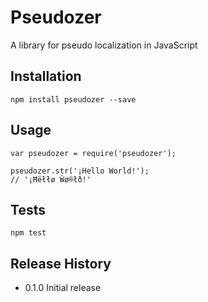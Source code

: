 Pseudozer
=========

A library for pseudo localization in JavaScript

## Installation
```
npm install pseudozer --save
```

## Usage
```
var pseudozer = require('pseudozer');

pseudozer.str('¡Hello World!');
// '¡Ħëłłø Ŵø®łð!'
```

## Tests
```
npm test
```

## Release History

* 0.1.0 Initial release
